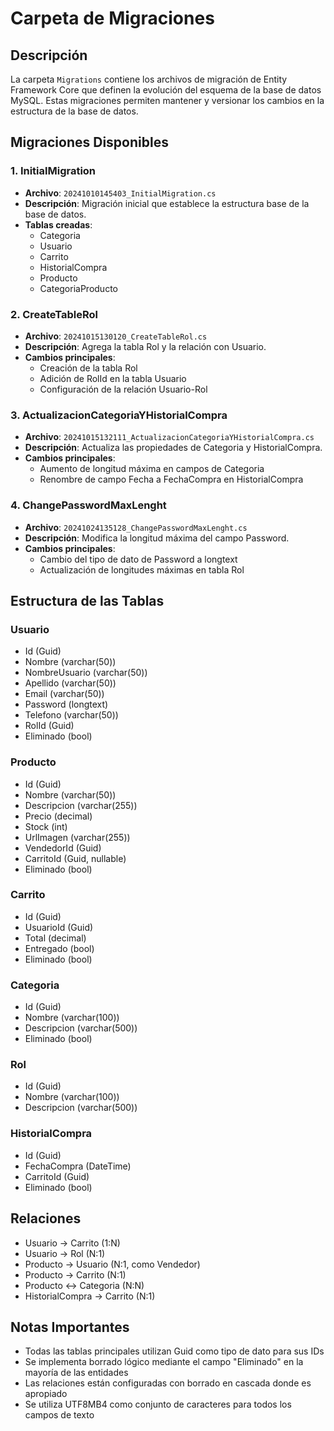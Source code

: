 # Carpeta de Migraciones

## Descripción
La carpeta `Migrations` contiene los archivos de migración de Entity Framework Core que definen la evolución del esquema de la base de datos MySQL. Estas migraciones permiten mantener y versionar los cambios en la estructura de la base de datos.

## Migraciones Disponibles

### 1. InitialMigration
- **Archivo**: `20241010145403_InitialMigration.cs`
- **Descripción**: Migración inicial que establece la estructura base de la base de datos.
- **Tablas creadas**:
  - Categoria
  - Usuario
  - Carrito
  - HistorialCompra
  - Producto
  - CategoriaProducto

### 2. CreateTableRol
- **Archivo**: `20241015130120_CreateTableRol.cs`
- **Descripción**: Agrega la tabla Rol y la relación con Usuario.
- **Cambios principales**:
  - Creación de la tabla Rol
  - Adición de RolId en la tabla Usuario
  - Configuración de la relación Usuario-Rol

### 3. ActualizacionCategoriaYHistorialCompra
- **Archivo**: `20241015132111_ActualizacionCategoriaYHistorialCompra.cs`
- **Descripción**: Actualiza las propiedades de Categoria y HistorialCompra.
- **Cambios principales**:
  - Aumento de longitud máxima en campos de Categoria
  - Renombre de campo Fecha a FechaCompra en HistorialCompra

### 4. ChangePasswordMaxLenght
- **Archivo**: `20241024135128_ChangePasswordMaxLenght.cs`
- **Descripción**: Modifica la longitud máxima del campo Password.
- **Cambios principales**:
  - Cambio del tipo de dato de Password a longtext
  - Actualización de longitudes máximas en tabla Rol

## Estructura de las Tablas

### Usuario
- Id (Guid)
- Nombre (varchar(50))
- NombreUsuario (varchar(50))
- Apellido (varchar(50))
- Email (varchar(50))
- Password (longtext)
- Telefono (varchar(50))
- RolId (Guid)
- Eliminado (bool)

### Producto
- Id (Guid)
- Nombre (varchar(50))
- Descripcion (varchar(255))
- Precio (decimal)
- Stock (int)
- UrlImagen (varchar(255))
- VendedorId (Guid)
- CarritoId (Guid, nullable)
- Eliminado (bool)

### Carrito
- Id (Guid)
- UsuarioId (Guid)
- Total (decimal)
- Entregado (bool)
- Eliminado (bool)

### Categoria
- Id (Guid)
- Nombre (varchar(100))
- Descripcion (varchar(500))
- Eliminado (bool)

### Rol
- Id (Guid)
- Nombre (varchar(100))
- Descripcion (varchar(500))

### HistorialCompra
- Id (Guid)
- FechaCompra (DateTime)
- CarritoId (Guid)
- Eliminado (bool)

## Relaciones
- Usuario -> Carrito (1:N)
- Usuario -> Rol (N:1)
- Producto -> Usuario (N:1, como Vendedor)
- Producto -> Carrito (N:1)
- Producto <-> Categoria (N:N)
- HistorialCompra -> Carrito (N:1)

## Notas Importantes
- Todas las tablas principales utilizan Guid como tipo de dato para sus IDs
- Se implementa borrado lógico mediante el campo "Eliminado" en la mayoría de las entidades
- Las relaciones están configuradas con borrado en cascada donde es apropiado
- Se utiliza UTF8MB4 como conjunto de caracteres para todos los campos de texto